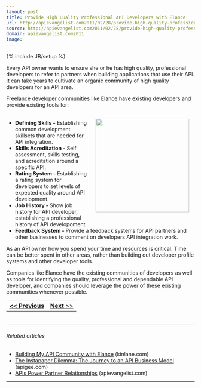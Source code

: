 ```yaml
---
layout: post
title: Provide High Quality Professional API Developers with Elance
url: http://apievangelist.com2011/02/28/provide-high-quality-professional-api-developers-with-elance/
source: http://apievangelist.com2011/02/28/provide-high-quality-professional-api-developers-with-elance/
domain: apievangelist.com2011
image: 
---
```

{% include JB/setup %}
Every API owner wants to ensure she or he has high quality, professional developers to refer to partners when building applications that use their API.  It can take years to cultivate an organic community of high quality developers for an API area.<p></p>
Freelance developer communities like Elance have existing developers and provide existing tools for:
<ul class="mainlist"><img style="padding: 15px;" src="http://kinlane-productions.s3.amazonaws.com/elance/elance-logo.jpg" alt="" width="250" align="right" />&nbsp;
	<li><strong>Defining Skills -</strong> Establishing common development skillsets that are needed for API integration.</li>
	<li><strong>Skills Acreditation -</strong> Self assessment, skills testing, and acreditation around a specific API.</li>
	<li><strong>Rating System - </strong>Establishing a rating system for developers to set levels of expected quality around API development.</li>
	<li><strong>Job History - </strong>Show job history for API developer, establishing a professional history of API developoment.</li>
	<li><strong>Feedback System - </strong>Provide a feedback systems for API partners and other businesses to comment on developers API integration work.</li>
</ul>
As an API owner how you spend your time and resources is critical.  Time can be better spent in other areas, rather than building out developer profile systems and other developer tools.<p></p>
Companies like Elance have the existing communities of developers as well as tools for identifying the quality, professional and dependable API developer, and companies should leverage the power of these existing communities whenever possible.
<table style="padding-bottom: 20px;" cellspacing="5" cellpadding="5" width="100%">
<tbody>
<tr>
<td align="left"><strong><strong><a title="If You Build It They Will Come" href="http://blog.apievangelist.com/2011/02/28/if-you-build-it-they-will-come/">&lt;&lt; Previous</a></strong>
</strong></td>
<td align="right"><a title="Use Elance Your API SDK and Code Samples" href="http://blog.apievangelist.com/2011/02/28/use-elance-your-api-sdk-and-code-samples/"><strong>Next</strong> &gt;&gt;</a></td>
</tr>
</tbody>
</table><p></p>
<hr /><p></p>
<h6 class="zemanta-related-title" style="font-size: 1em;">Related articles</h6>
<ul class="zemanta-article-ul">
	<li class="zemanta-article-ul-li"><a href="http://www.kinlane.com/2011/01/building-my-api-community-with-elance/">Building My API Community with Elance</a> (kinlane.com)</li>
	<li class="zemanta-article-ul-li"><a href="http://blog.apigee.com/apigee_blog/detail/api_business_models_instapaper/">The Instapaper Dilemma: The Journey to an API Business Model</a> (apigee.com)</li>
	<li class="zemanta-article-ul-li"><a href="http://blog.apievangelist.com/2011/01/30/apis-power-partner-relationships/">APIs Power Partner Relationships</a> (apievangelist.com)</li>
</ul>
<p></p>
<hr />
